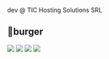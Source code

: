 dev @ TIC Hosting Solutions SRL
## 🍔burger
![](https://img.shields.io/badge/Backend-PHP-informational?style=flat&logo=php&logoColor=white&color=fffff)
![](https://img.shields.io/badge/Frontend-Bootstrap-informational?style=flat&logo=bootstrap&logoColor=white&color=fffff)
![](https://img.shields.io/badge/Discord-JS-informational?style=flat&logo=javascript&logoColor=white&color=fffff)
![](https://img.shields.io/badge/FiveM-LUA-informational?style=flat&logo=lua&logoColor=white&color=fffff)
